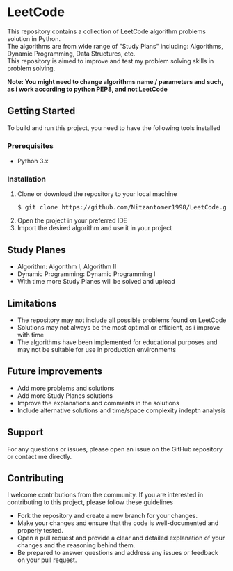 <h1>LeetCode</h1>
<p>
   This repository contains a collection of LeetCode algorithm problems solution in Python.<br>
   The algorithms are from wide range of "Study Plans" including: Algorithms, Dynamic Programming, Data Structures, etc.<br>
   This repository is aimed to improve and test my problem solving skills in problem solving.

   <b>Note: You might need to change algorithms name / parameters and such, as i work according to python PEP8, and not LeetCode</b>
</p>

<h2>Getting Started</h2>
<p>To build and run this project, you need to have the following tools installed</p>

<h3>Prerequisites</h3>
<ul>
   <li>Python 3.x</li>
</ul>

<h3>Installation</h3>
<ol>
   <li>
      Clone or download the repository to your local machine
      <pre>$ git clone https://github.com/Nitzantomer1998/LeetCode.git</pre>
   </li>
   <li>Open the project in your preferred IDE</li>
   <li>Import the desired algorithm and use it in your project</li>
</ol>

<h2>Study Planes</h2>
<ul>
   <li>Algorithm: Algorithm I, Algorithm II</li>
   <li>Dynamic Programming: Dynamic Programming I</li>
   <li>With time more Study Planes will be solved and upload</li>
</ul>

<h2>Limitations</h2>
<ul>
   <li>The repository may not include all possible problems found on LeetCode</li>
   <li>Solutions may not always be the most optimal or efficient, as i improve with time</li>
   <li>The algorithms have been implemented for educational purposes and may not be suitable for use in production environments</li>
</ul>

<h2>Future improvements</h2>
<ul>
   <li>Add more problems and solutions</li>
   <li>Add more Study Planes solutions</li>
   <li>Improve the explanations and comments in the solutions</li>
   <li>Include alternative solutions and time/space complexity indepth analysis</li>
</ul>

<h2>Support</h2>
<p>For any questions or issues, please open an issue on the GitHub repository or contact me directly.</p>

<h2>Contributing</h2>
<p>I welcome contributions from the community. If you are interested in contributing to this project, please follow these guidelines</p>
<ul>
  <li>Fork the repository and create a new branch for your changes.</li>
  <li>Make your changes and ensure that the code is well-documented and properly tested.</li>
  <li>Open a pull request and provide a clear and detailed explanation of your changes and the reasoning behind them.</li>
  <li>Be prepared to answer questions and address any issues or feedback on your pull request.</li>
</ul>
